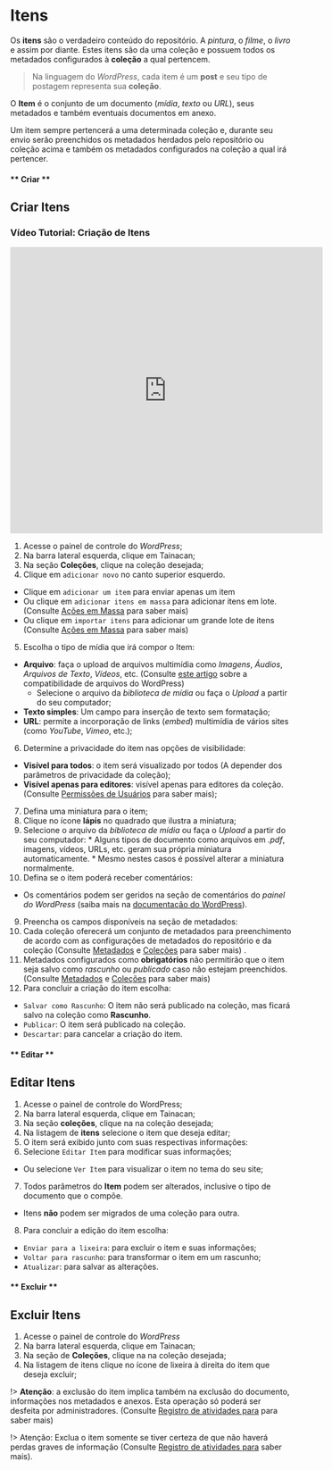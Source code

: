 # Itens

Os **itens** são o verdadeiro conteúdo do repositório. A *pintura*, o *filme*, o *livro* e assim por diante. Estes itens são da uma coleção e possuem todos os metadados configurados à **coleção** a qual pertencem.

> Na linguagem do *WordPress*, cada item é um **post** e seu tipo de postagem representa sua **coleção**.

O **Item** é o conjunto de um documento (*mídia*, *texto* ou *URL*), seus metadados e também eventuais documentos em anexo.

Um item sempre pertencerá a uma determinada coleção e, durante seu envio serão preenchidos os metadados herdados pelo repositório ou coleção acima e também os metadados configurados na coleção a qual irá pertencer.

<!-- tabs:start -->

#### ** Criar **
## Criar Itens

### Vídeo Tutorial: Criação de Itens

<iframe
    width="560"
    height="513" 
    src="https://www.youtube.com/embed/spf9qfmXU3U?start=16"
    frameborder="0"
    allow="accelerometer; autoplay; encrypted-media; gyroscope; picture-in-picture"
    allowfullscreen>
</iframe>

1. Acesse o painel de controle do *WordPress*;
2. Na barra lateral esquerda, clique em Tainacan;
3. Na seção **Coleções**, clique na coleção desejada;
4. Clique em `adicionar novo` no canto superior esquerdo.
  * Clique em `adicionar um item` para enviar apenas um item
  * Ou clique em `adicionar itens em massa` para adicionar itens em lote. (Consulte [Ações em Massa](/pt-br/bulk-edition) para saber mais)
  * Ou clique em `importar itens` para adicionar um grande lote de itens (Consulte [Ações em Massa](/pt-br/bulk-edition) para saber mais)
5. Escolha o tipo de mídia que irá compor o Item:
  * **Arquivo**: faça o upload de arquivos multimídia como *Imagens*, *Áudios*, *Arquivos de Texto*, *Vídeos*, etc. (Consulte [este artigo](https://imasters.com.br/back-end/como-incorporar-arquivos-de-audio-e-video-no-wordpress) sobre a compatibilidade de arquivos do WordPress)
    * Selecione o arquivo da *biblioteca de mídia* ou faça o *Upload* a partir do seu computador;
  * **Texto simples**: Um campo para inserção de texto sem formatação;
  * **URL**: permite a incorporação de links (*embed*) multimídia de vários sites (como *YouTube*, *Vimeo*, etc.);
6. Determine a privacidade do item nas opções de visibilidade:
  * **Visível para todos**: o item será visualizado por todos (A depender dos parâmetros de privacidade da coleção);
  * **Visível apenas para editores**: visível apenas para editores da coleção. (Consulte [Permissões de Usuários](/pt-br/user-permission) para saber mais);
7. Defina uma miniatura para o item;
  1. Clique no ícone **lápis** no quadrado que ilustra a miniatura;
  2. Selecione o arquivo da *biblioteca de mídia* ou faça o *Upload* a partir do seu computador:
    * Alguns tipos de documento como arquivos em *.pdf*, imagens, vídeos, URLs, etc. geram sua própria miniatura automaticamente.
    * Mesmo nestes casos é possível alterar a miniatura normalmente.
8. Defina se o item poderá receber comentários:
  * Os comentários podem ser geridos na seção de comentários do *painel do WordPress* (saiba mais na [documentação do WordPress](https://codex.wordpress.org/pt-br:Painel_Coment%C3%A1rios)).
9. Preencha os campos disponíveis na seção de metadados:
  1. Cada coleção oferecerá um conjunto de metadados para preenchimento de acordo com as configurações de metadados do repositório e da coleção (Consulte [Metadados](/pt-br/metadata) e [Coleções](/pt-br/collections) para saber mais) .
  2. Metadados configurados como **obrigatórios** não permitirão que o item seja salvo como *rascunho* ou *publicado* caso não estejam preenchidos. (Consulte [Metadados](/pt-br/metadata) e [Coleções](/pt-br/collections) para saber mais)
10. Para concluir a criação do item escolha:
  * `Salvar como Rascunho`: O item não será publicado na coleção, mas ficará salvo na coleção como **Rascunho**.
  * `Publicar`: O item será publicado na coleção.
  * `Descartar`: para cancelar a criação do item.

#### ** Editar **
## Editar Itens

1. Acesse o painel de controle do WordPress;
2. Na barra lateral esquerda, clique em Tainacan;
3. Na seção **coleções**, clique na na coleção desejada;
4. Na listagem de **itens** selecione o item que deseja editar;
5. O item será exibido junto com suas respectivas informações:
6. Selecione `Editar Item` para modificar suas informações;
  * Ou selecione `Ver Item` para visualizar o item no tema do seu site;
7. Todos parâmetros do **Item** podem ser alterados, inclusive o tipo de documento que o compõe.
  * Itens **não** podem ser migrados de uma coleção para outra.
8. Para concluir a edição do item escolha:
  * `Enviar para a lixeira`: para excluir o item e suas informações;
  * `Voltar para rascunho`: para transformar o item em um rascunho;
  * `Atualizar`: para salvar as alterações.

#### ** Excluir **
## Excluir Itens

1. Acesse o painel de controle do *WordPress*
2. Na barra lateral esquerda, clique em Tainacan;
3. Na seção de **Coleções**, clique na na coleção desejada;
4. Na listagem de itens clique no ícone de lixeira à direita do item que deseja excluir;    

  !> **Atenção**: a exclusão do item implica também na exclusão do documento, informações nos metadados e anexos. Esta operação só poderá ser desfeita por administradores. (Consulte [Registro de atividades para](/pt-br/activities) para saber mais)

  !> Atenção: Exclua o item somente se tiver certeza de que não haverá perdas graves de informação (Consulte [Registro de atividades para](/pt-br/activities) saber mais).

<!-- tabs:end -->